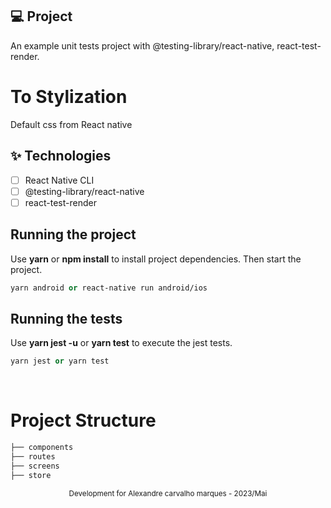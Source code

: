 ## 💻 Project

An example unit tests project with @testing-library/react-native, react-test-render.

# To Stylization

Default css from React native

## ✨ Technologies

- [ ] React Native CLI
- [ ] @testing-library/react-native
- [ ] react-test-render

## Running the project

Use **yarn** or **npm install** to install project dependencies. 
Then start the project.

```cl
yarn android or react-native run android/ios
```

## Running the tests

Use **yarn jest -u** or **yarn test** to execute the jest tests.

```cl
yarn jest or yarn test
```

<br />

# Project Structure

```bash
├── components
├── routes
├── screens
├── store
```

<div align="center">
  <small>Development for Alexandre carvalho marques - 2023/Mai</small>
</div>
